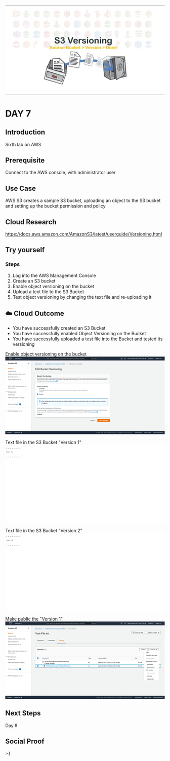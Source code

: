![alt text](https://github.com/jcmc72/My100DaysOfCloud/blob/67d5805fe558803726d946297c400d29b12c55c0/Journey/007/Aws-S3-Versioning.jpg)

# DAY 7

## Introduction
Sixth lab on AWS

## Prerequisite
Connect to the AWS console, with administrator user

## Use Case
AWS S3 creates a sample S3 bucket, uploading an object to the S3 bucket and setting up the bucket permission and policy

## Cloud Research
https://docs.aws.amazon.com/AmazonS3/latest/userguide/Versioning.html

## Try yourself
### Steps
1. Log into the AWS Management Console
2. Create an S3 bucket
3. Enable object versioning on the bucket
4. Upload a text file to the S3 Bucket
5. Test object versioning by changing the text file and re-uploading it

## ☁️ Cloud Outcome
* You have successfully created an S3 Bucket
* You have successfully enabled Object Versioning on the Bucket
* You have successfully uploaded a test file into the Bucket and tested its versioning

Enable object versioning on the bucket
![alt text](https://github.com/jcmc72/My100DaysOfCloud/blob/67d5805fe558803726d946297c400d29b12c55c0/Journey/007/Lab-007-S3-Versioning-01.png)

Text file in the S3 Bucket "Version 1"
![alt text](https://github.com/jcmc72/My100DaysOfCloud/blob/67d5805fe558803726d946297c400d29b12c55c0/Journey/007/Lab-007-S3-Versioning-02.png)

Text file in the S3 Bucket "Version 2"
![alt text](https://github.com/jcmc72/My100DaysOfCloud/blob/67d5805fe558803726d946297c400d29b12c55c0/Journey/007/Lab-007-S3-Versioning-03.png)

Make public the "Version 1"
![alt text](https://github.com/jcmc72/My100DaysOfCloud/blob/67d5805fe558803726d946297c400d29b12c55c0/Journey/007/Lab-007-S3-Versioning-04.png)

## Next Steps
Day 8

## Social Proof
:-)
